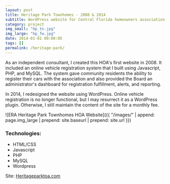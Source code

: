 ```yaml
---
layout: post
title: Heritage Park Townhomes - 2008 & 2014
subtitle: WordPress website for Central Florida homeowners association
category: project
img_small: "hp_tn.jpg"
img_large: "hp_fw.jpg"
date: 2014-01-01 00:00:05
tags: []
permalink: /heritage-park/
---
```

As an independent consultant, I created this HOA's first website in 2008. It included an online vehicle registration system that I built using Javascript, PHP, and MySQL. The system gave community residents the ability to register their cars with the association and also provided the Board an administrator's dashboard for registration fulfillment, alerts, and reporting.

In 2014, I redesigned the website using WordPress. Online vehicle registration is no longer functional, but I may resurrect it as a WordPress plugin. Otherwise, I still maintain the content of the site for a monthly fee.

![ERA Heritage Park Townhomes HOA Website]({{ "/images/" | append: page.img_large | prepend: site.baseurl | prepend: site.url  }})

### Technologies:
* HTML/CSS
* Javascript
* PHP
* MySQL
* Wordpress

Site: [Heritageparktoa.com](http://heritageparktoa.com)
